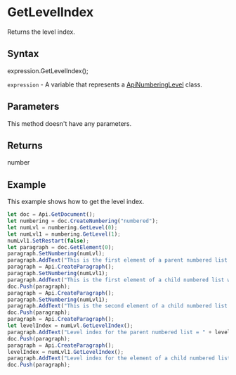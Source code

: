 # GetLevelIndex

Returns the level index.

## Syntax

expression.GetLevelIndex();

`expression` - A variable that represents a [ApiNumberingLevel](../ApiNumberingLevel.md) class.

## Parameters

This method doesn't have any parameters.

## Returns

number

## Example

This example shows how to get the level index.

```javascript
let doc = Api.GetDocument();
let numbering = doc.CreateNumbering("numbered");
let numLvl = numbering.GetLevel(0);
let numLvl1 = numbering.GetLevel(1);
numLvl1.SetRestart(false);
let paragraph = doc.GetElement(0);
paragraph.SetNumbering(numLvl);
paragraph.AddText("This is the first element of a parent numbered list which starts with '1'");
paragraph = Api.CreateParagraph();
paragraph.SetNumbering(numLvl1);
paragraph.AddText("This is the first element of a child numbered list which starts with 'a'");
doc.Push(paragraph);
paragraph = Api.CreateParagraph();
paragraph.SetNumbering(numLvl1);
paragraph.AddText("This is the second element of a child numbered list which starts with 'b'");
doc.Push(paragraph);
paragraph = Api.CreateParagraph();
let levelIndex = numLvl.GetLevelIndex();
paragraph.AddText("Level index for the parent numbered list = " + levelIndex);
doc.Push(paragraph);
paragraph = Api.CreateParagraph();
levelIndex = numLvl1.GetLevelIndex();
paragraph.AddText("Level index for the element of a child numbered list  = " + levelIndex);
doc.Push(paragraph);
```
